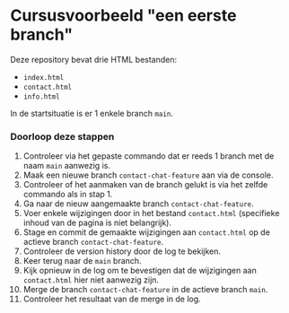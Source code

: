 # Cursusvoorbeeld "een eerste branch"

Deze repository bevat drie HTML bestanden:

- `index.html`
- `contact.html`
- `info.html`

In de startsituatie is er 1 enkele branch `main`.

### Doorloop deze stappen

1. Controleer via het gepaste commando dat er reeds 1 branch met de naam `main` aanwezig is.
2. Maak een nieuwe branch `contact-chat-feature` aan via de console.
3. Controleer of het aanmaken van de branch gelukt is via het zelfde commando als in stap 1.
4. Ga naar de nieuw aangemaakte branch `contact-chat-feature`.
5. Voer enkele wijzigingen door in het bestand `contact.html` (specifieke inhoud van de pagina is niet belangrijk).
6. Stage en commit de gemaakte wijzigingen aan `contact.html` op de actieve branch `contact-chat-feature`.
7. Controleer de version history door de log te bekijken.
8. Keer terug naar de `main` branch.
9. Kijk opnieuw in de log om te bevestigen dat de wijzigingen aan `contact.html` hier niet aanwezig zijn.
10. Merge de branch `contact-chat-feature` in de actieve branch `main`.
11. Controleer het resultaat van de merge in de log.

